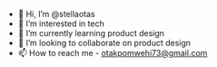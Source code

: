 - 👋 Hi, I’m @stellaotas
- 👀 I’m interested in tech 
- 🌱 I’m currently learning product design
- 💞️ I’m looking to collaborate on product design 
- 📫 How to reach me - otakpomwehi73@gmail.com

<!---
stellaotas/stellaotas is a ✨ special ✨ repository because its `README.md` (this file) appears on your GitHub profile.
You can click the Preview link to take a look at your changes.
--->
